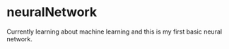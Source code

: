# neuralNetwork
Currently learning about machine learning and this is my first basic neural network.
